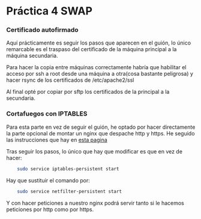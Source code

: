 # Práctica 4 SWAP

### Certificado autofirmado

Aquí prácticamente es seguir los pasos que aparecen en el guión, lo único remarcable es el traspaso del certificado de la máquina principal a la máquina secundaria. 

Para hacer la copia entre máquinas correctamente habría que habilitar el acceso por ssh a root desde una máquina a otra(cosa bastante peligrosa) y hacer rsync de los certificados de /etc/apache2/ssl

Al final opté por copiar por sftp los certificados de la principal a la secundaria.

### Cortafuegos con IPTABLES

Para esta parte en vez de seguir el guión, he optado por hacer directamente la parte opcional de montar un nginx que despache http y https.
He seguido las instrucciones que hay en [esta pagina](https://www.digitalocean.com/community/tutorials/how-to-set-up-an-iptables-firewall-to-protect-traffic-between-your-servers)

Tras seguir los pasos, lo único que hay que modificar es que en vez de hacer:

```bash
	sudo service iptables-persistent start
```

Hay que sustituir el comando por:

```bash
	sudo service netfilter-persistent start
```

Y con hacer peticiones a nuestro nginx podrá servir tanto si le hacemos peticiones por http como por https.
